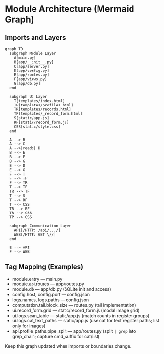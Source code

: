 <!--
Synced context header from context.md
CTX_MAIN_TOPIC: SSH Log Tools
CTX_PROFILE: dev
CTX_LANG: en
CTX_DIAGRAM_STYLE: default
CTX_MERMAID_THEME: neutral
CTX_PRIORITY_MODE: recent-first
-->

# Module Architecture (Mermaid Graph)

## Imports and Layers
```mermaid
graph TD
  subgraph Module Layer
    A[main.py]
    B[app/__init__.py]
    C[app/server.py]
    D[app/config.py]
    E[app/routes.py]
    F[app/views.py]
    G[app/db.py]
  end

  subgraph UI Layer
    T[templates/index.html]
    TP[templates/profiles.html]
    TR[templates/records.html]
    TF[templates/_record_form.html]
    S[static/app.js]
    RF[static/record_form.js]
    CSS[static/style.css]
  end

  A --> B
  A --> C
  A -->|reads| D
  B --> E
  B --> F
  B --> G
  E --> D
  E --> G
  F --> T
  F --> TP
  F --> TR
  T --> TF
  TR --> TF
  T --> S
  T --> RF
  T --> CSS
  TR --> RF
  TR --> CSS
  TP --> CSS

  subgraph Communication Layer
    API[/HTTP: /api/.../]
    WEB[/HTTP: GET \//]
  end

  E --> API
  F --> WEB
```

## Tag Mapping (Examples)
- module.entry — main.py
- module.api.routes — app/routes.py
- module.db — app/db.py (SQLite init and access)
- config.host, config.port — config.json
- logs.names, logs.paths — config.json
- computation.tail.block_size — routes.py (tail implementation)
- ui.record_form.grid — static/record_form.js (modal image grid)
- ui.logs.scan_table — static/app.js (match counts in register groups)
- ui.logs.cat_text_paths — static/app.js (use cat for text register paths; list only for images)
- api.profile_paths.pipe_split — app/routes.py (split `| grep` into grep_chain; capture cmd_suffix for cat/list)

Keep this graph updated when imports or boundaries change.
